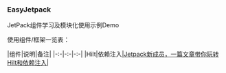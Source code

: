 ### EasyJetpack

JetPack组件学习及模块化使用示例Demo


使用组件/框架一览表：

|组件|说明|备注|
|-:-|-:-|-:-|
|Hilt|依赖注入|[Jetpack新成员，一篇文章带你玩转Hilt和依赖注入](https://guolin.blog.csdn.net/article/details/109787732)|

